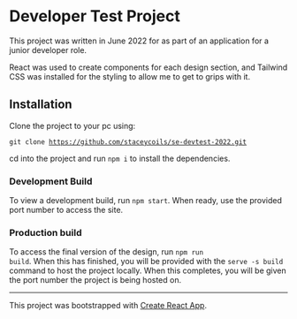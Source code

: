 # Developer Test Project

This project was written in June 2022 for as part of an application for a junior developer role. 

React was used to create components for each design section, and Tailwind CSS was installed for the styling to allow me to get to grips with it.

## Installation

Clone the project to your pc using:

<code>git clone https://github.com/staceycoils/se-devtest-2022.git</code>

cd into the project and run <code>npm i</code> to install the dependencies.

### Development Build

To view a development build, run <code>npm start</code>. When ready, use the provided port number to access the site.

### Production build

To access the final version of the design, run <code>npm run build</code>. When this has finished, you will be provided with the <code>serve -s build</code> command to host the project locally. When this completes, you will be given the port number the project is being hosted on.

****************************

This project was bootstrapped with [Create React App](https://github.com/facebook/create-react-app).